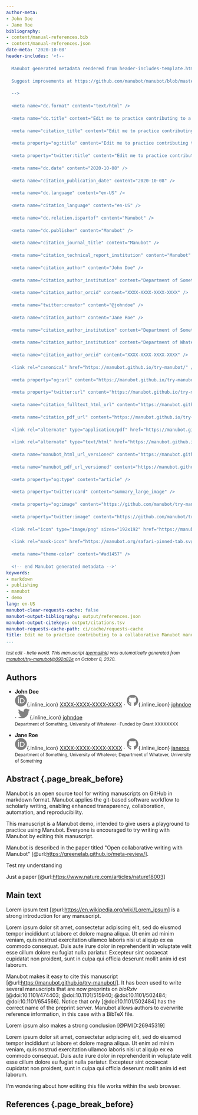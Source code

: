 ```yaml
---
author-meta:
- John Doe
- Jane Roe
bibliography:
- content/manual-references.bib
- content/manual-references.json
date-meta: '2020-10-08'
header-includes: '<!--

  Manubot generated metadata rendered from header-includes-template.html.

  Suggest improvements at https://github.com/manubot/manubot/blob/master/manubot/process/header-includes-template.html

  -->

  <meta name="dc.format" content="text/html" />

  <meta name="dc.title" content="Edit me to practice contributing to a collaborative Manubot manuscript" />

  <meta name="citation_title" content="Edit me to practice contributing to a collaborative Manubot manuscript" />

  <meta property="og:title" content="Edit me to practice contributing to a collaborative Manubot manuscript" />

  <meta property="twitter:title" content="Edit me to practice contributing to a collaborative Manubot manuscript" />

  <meta name="dc.date" content="2020-10-08" />

  <meta name="citation_publication_date" content="2020-10-08" />

  <meta name="dc.language" content="en-US" />

  <meta name="citation_language" content="en-US" />

  <meta name="dc.relation.ispartof" content="Manubot" />

  <meta name="dc.publisher" content="Manubot" />

  <meta name="citation_journal_title" content="Manubot" />

  <meta name="citation_technical_report_institution" content="Manubot" />

  <meta name="citation_author" content="John Doe" />

  <meta name="citation_author_institution" content="Department of Something, University of Whatever" />

  <meta name="citation_author_orcid" content="XXXX-XXXX-XXXX-XXXX" />

  <meta name="twitter:creator" content="@johndoe" />

  <meta name="citation_author" content="Jane Roe" />

  <meta name="citation_author_institution" content="Department of Something, University of Whatever" />

  <meta name="citation_author_institution" content="Department of Whatever, University of Something" />

  <meta name="citation_author_orcid" content="XXXX-XXXX-XXXX-XXXX" />

  <link rel="canonical" href="https://manubot.github.io/try-manubot/" />

  <meta property="og:url" content="https://manubot.github.io/try-manubot/" />

  <meta property="twitter:url" content="https://manubot.github.io/try-manubot/" />

  <meta name="citation_fulltext_html_url" content="https://manubot.github.io/try-manubot/" />

  <meta name="citation_pdf_url" content="https://manubot.github.io/try-manubot/manuscript.pdf" />

  <link rel="alternate" type="application/pdf" href="https://manubot.github.io/try-manubot/manuscript.pdf" />

  <link rel="alternate" type="text/html" href="https://manubot.github.io/try-manubot/v/092a82e6204ba682fb4d5be69758ccff74d58d35/" />

  <meta name="manubot_html_url_versioned" content="https://manubot.github.io/try-manubot/v/092a82e6204ba682fb4d5be69758ccff74d58d35/" />

  <meta name="manubot_pdf_url_versioned" content="https://manubot.github.io/try-manubot/v/092a82e6204ba682fb4d5be69758ccff74d58d35/manuscript.pdf" />

  <meta property="og:type" content="article" />

  <meta property="twitter:card" content="summary_large_image" />

  <meta property="og:image" content="https://github.com/manubot/try-manubot/raw/092a82e6204ba682fb4d5be69758ccff74d58d35/thumbnail.png" />

  <meta property="twitter:image" content="https://github.com/manubot/try-manubot/raw/092a82e6204ba682fb4d5be69758ccff74d58d35/thumbnail.png" />

  <link rel="icon" type="image/png" sizes="192x192" href="https://manubot.org/favicon-192x192.png" />

  <link rel="mask-icon" href="https://manubot.org/safari-pinned-tab.svg" color="#ad1457" />

  <meta name="theme-color" content="#ad1457" />

  <!-- end Manubot generated metadata -->'
keywords:
- markdown
- publishing
- manubot
- demo
lang: en-US
manubot-clear-requests-cache: false
manubot-output-bibliography: output/references.json
manubot-output-citekeys: output/citations.tsv
manubot-requests-cache-path: ci/cache/requests-cache
title: Edit me to practice contributing to a collaborative Manubot manuscript
...
```







<small><em>
test edit - hello world. This manuscript
([permalink](https://manubot.github.io/try-manubot/v/092a82e6204ba682fb4d5be69758ccff74d58d35/))
was automatically generated
from [manubot/try-manubot@092a82e](https://github.com/manubot/try-manubot/tree/092a82e6204ba682fb4d5be69758ccff74d58d35)
on October 8, 2020.
</em></small>

## Authors



+ **John Doe**<br>
    ![ORCID icon](images/orcid.svg){.inline_icon}
    [XXXX-XXXX-XXXX-XXXX](https://orcid.org/XXXX-XXXX-XXXX-XXXX)
    · ![GitHub icon](images/github.svg){.inline_icon}
    [johndoe](https://github.com/johndoe)
    · ![Twitter icon](images/twitter.svg){.inline_icon}
    [johndoe](https://twitter.com/johndoe)<br>
  <small>
     Department of Something, University of Whatever
     · Funded by Grant XXXXXXXX
  </small>

+ **Jane Roe**<br>
    ![ORCID icon](images/orcid.svg){.inline_icon}
    [XXXX-XXXX-XXXX-XXXX](https://orcid.org/XXXX-XXXX-XXXX-XXXX)
    · ![GitHub icon](images/github.svg){.inline_icon}
    [janeroe](https://github.com/janeroe)<br>
  <small>
     Department of Something, University of Whatever; Department of Whatever, University of Something
  </small>



## Abstract {.page_break_before}

Manubot is an open source tool for writing manuscripts on GitHub in markdown format.
Manubot applies the git-based software workflow to scholarly writing, enabling enhanced transparency, collaboration, automation, and reproducibility.

This manuscript is a Manubot demo, intended to give users a playground to practice using Manubot.
Everyone is encouraged to try writing with Manubot by editing this manuscript.

Manubot is described in the paper titled "Open collaborative writing with Manubot" [@url:https://greenelab.github.io/meta-review/].

Test my understanding

Just a paper [@url:https://www.nature.com/articles/nature18003]


## Main text

Lorem ipsum text [@url:https://en.wikipedia.org/wiki/Lorem_ipsum] is a strong introduction for any manuscript.

Lorem ipsum dolor sit amet, consectetur adipiscing elit, sed do eiusmod tempor incididunt ut labore et dolore magna aliqua.
Ut enim ad minim veniam, quis nostrud exercitation ullamco laboris nisi ut aliquip ex ea commodo consequat.
Duis aute irure dolor in reprehenderit in voluptate velit esse cillum dolore eu fugiat nulla pariatur.
Excepteur sint occaecat cupidatat non proident, sunt in culpa qui officia deserunt mollit anim id est laborum.

Manubot makes it easy to cite this manuscript [@url:https://manubot.github.io/try-manubot/].
It has been used to write several manuscripts that are now preprints on _bioRxiv_ [@doi:10.1101/474403; @doi:10.1101/515940; @doi:10.1101/502484; @doi:10.1101/654566].
Notice that only [@doi:10.1101/502484] has the correct name of the preprint server.
Manubot allows authors to overwrite reference information, in this case with a BibTeX file.

Lorem ipsum also makes a strong conclusion [@PMID:26945319]

Lorem ipsum dolor sit amet, consectetur adipiscing elit, sed do eiusmod tempor incididunt ut labore et dolore magna aliqua.
Ut enim ad minim veniam, quis nostrud exercitation ullamco laboris nisi ut aliquip ex ea commodo consequat.
Duis aute irure dolor in reprehenderit in voluptate velit esse cillum dolore eu fugiat nulla pariatur.
Excepteur sint occaecat cupidatat non proident, sunt in culpa qui officia deserunt mollit anim id est laborum.

I'm wondering about how editing this file works within the web browser.


## References {.page_break_before}

<!-- Explicitly insert bibliography here -->
<div id="refs"></div>
